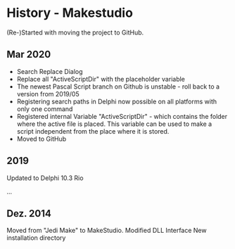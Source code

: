 # History - Makestudio

(Re-)Started with moving the project to GitHub.





## Mar 2020

- Search Replace Dialog
- Replace all "ActiveScriptDir" with the placeholder variable
- The newest Pascal Script branch on Github is unstable - roll back to a version from 2019/05
- Registering search paths in Delphi now possible on all platforms with only one command
- Registered internal Variable "ActiveScriptDir" - which contains the folder where the active file is placed. This variable can be used to make a script independent from the place where it is stored.
- Moved to GitHub



## 2019

Updated to Delphi 10.3 Rio

...

## Dez. 2014

Moved from "Jedi Make" to MakeStudio.
Modified DLL Interface
New installation directory